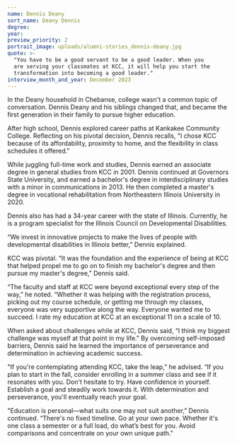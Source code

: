 ```yaml
---
name: Dennis Deany
sort_name: Deany Dennis
degree:
year:
preview_priority: 2
portrait_image: uploads/alumni-stories_dennis-deany.jpg
quote: >-
  "You have to be a good servant to be a good leader. When you
  are serving your classmates at KCC, it will help you start the
  transformation into becoming a good leader."
interview_month_and_year: December 2023
---
```


In the Deany household in Chebanse, college wasn't a common topic of conversation. Dennis Deany and his siblings changed that, and became the first generation in their family to pursue higher education.

After high school, Dennis explored career paths at Kankakee Community College. Reflecting on his pivotal decision, Dennis recalls, "I chose KCC because of its affordability, proximity to home, and the flexibility in class schedules it offered."

While juggling full-time work and studies, Dennis earned an associate degree in general studies from KCC in 2001. Dennis continued at Governors State University, and earned a bachelor's degree in interdisciplinary studies with a minor in communications in 2013. He then completed a master's degree in vocational rehabilitation from Northeastern Illinois University in 2020.

Dennis also has had a 34-year career with the state of Illinois. Currently, he is a program specialist for the Illinois Council on Developmental Disabilities.

“We invest in innovative projects to make the lives of people with developmental disabilities in Illinois better,” Dennis explained.

KCC was pivotal. “It was the foundation and the experience of being at KCC that helped propel me to go on to finish my bachelor's degree and then pursue my master's degree,” Dennis said.

“The faculty and staff at KCC were beyond exceptional every step of the way,” he noted. “Whether it was helping with the registration process, picking out my course schedule, or getting me through my classes, everyone was very supportive along the way. Everyone wanted me to succeed. I rate my education at KCC at an exceptional 11 on a scale of 10.

When asked about challenges while at KCC, Dennis said, “I think my biggest challenge was myself at that point in my life.” By overcoming self-imposed barriers, Dennis said he learned the importance of perseverance and determination in achieving academic success.

"If you're contemplating attending KCC, take the leap,” he advised. “If you plan to start in the fall, consider enrolling in a summer class and see if it resonates with you. Don't hesitate to try. Have confidence in yourself. Establish a goal and steadily work towards it. With determination and perseverance, you'll eventually reach your goal.

"Education is personal—what suits one may not suit another,” Dennis continued. “There's no fixed timeline. Go at your own pace. Whether it's one class a semester or a full load, do what’s best for you. Avoid comparisons and concentrate on your own unique path."
